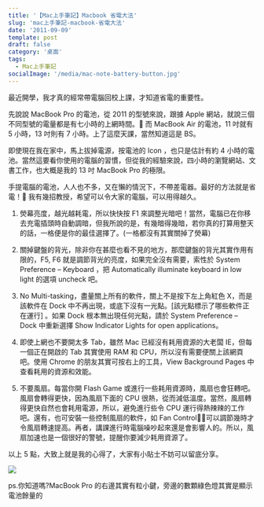 ```yaml
---
title: '【Mac上手筆記】Macbook 省電大法'
slug: 'mac上手筆記-macbook-省電大法'
date: '2011-09-09'
template: post
draft: false
category: '桌面'
tags:
  - Mac上手筆記
socialImage: '/media/mac-note-battery-button.jpg'
---
```


最近開學，我才真的經常帶電腦回校上課，才知道省電的重要性。

先說說 MacBook Pro 的電池，從 2011 的型號來說，跟據 Apple 網站，就說三個不同型號的電量都是有七小時的上網時間。 而 MacBook Air 的電池，11 吋就有 5 小時，13 吋則有 7 小時。上了這麼天課，當然知道這是 BS。

即使現在我在家中，馬上拔掉電源，按電池的 Icon ，也只是估計有約 4 小時的電池。當然這要看你使用的電腦的習慣，但從我的經驗來說，四小時的瀏覽網站、文書工作，也大概是我的 13 吋 MacBook Pro 的極限。

手提電腦的電池，人人也不多，又在懶的情況下，不帶差電器。最好的方法就是省電！ 我有幾招教授，希望可以令大家的電腦，可以用得越久。

1. 熒幕亮度，越光越耗電，所以快快按 F1 來調整光暗吧！當然，電腦已在你移去充電插頭時自動調暗，但我所說的是，有幾暗得幾暗，若你真的打算用整天的話，一格便是你的最佳選擇了。(一格都沒有其實關掉了熒幕)

2. 關掉鍵盤的背光，除非你在甚麼也看不見的地方，那麼鍵盤的背光其實作用有限的，F5, F6 就是調節背光的亮度，如果完全沒有需要，索性於 System Preference – Keyboard ，把 Automatically illuminate keyboard in low light 的選項 uncheck 吧。

3. No Multi-tasking，盡量關上所有的軟件，關上不是按下左上角紅色 X，而是該軟件在 Dock 中不再出現，或底下沒有一光點。[該光點標示了哪些軟件正在運行] 。如果 Dock 根本無出現任何光點，請於 System Preference – Dock 中重新選擇 Show Indicator Lights for open applications。

4. 即使上網也不要開太多 Tab，雖然 Mac 已經沒有耗用資源的大老闆 IE，但每一個正在開啟的 Tab 其實使用 RAM 和 CPU，所以沒有需要便關上該網頁吧。使用 Chrome 的朋友其實可按右上的工具，View Background Pages 中查看耗用的資源和效能。

5. 不要風扇。每當你開 Flash Game 或進行一些耗用資源時，風扇也會狂轉吧。風扇會轉得更快，因為風扇下面的 CPU 很熱，從而減低溫度。當然，風扇轉得更快自然也會耗用電源，所以，避免進行些令 CPU 運行得熱辣辣的工作吧。還有，也可安裝一些控制風扇的軟件，如 Fan Control，可以調節幾時才令風扇轉速提高。再者，講課進行時電腦噪吵起來還是會影響人的。所以，風扇加速也是一個很好的警號，提醒你要減少耗用資源了。

以上 5 點，大致上就是我的心得了，大家有小貼士不妨可以留底分享。

![](/media/mac-note-battery-button.jpg)

ps.你知道嗎?MacBook Pro 的右邊其實有粒小鍵，旁邊的數顆綠色燈其實是顯示電池餘量的
